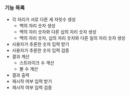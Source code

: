 ### 기능 목록

- 각 자리가 서로 다른 세 자릿수 생성
  - 백의 자리 숫자 생성
  - 백의 자리 숫자와 다른 십의 자리 숫자 생성
  - 백의 자리 숫자, 십의 자리 숫자와 다른 일의 자리 숫자 생성
- 사용자가 추론한 숫자 입력 받기
- 사용자가 추론한 숫자 입력 검증
- 결과 계산
  - 스트라이크 수 계산
  - 볼 수 계산
- 결과 출력
- 재시작 여부 입력 받기
- 재시작 여부 입력 검증